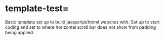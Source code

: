 # template-test=
Basic template set up to build javascript/htnml websites with. Set up to start coding and set to where horizontal scroll bar does not show from padding being applied.

